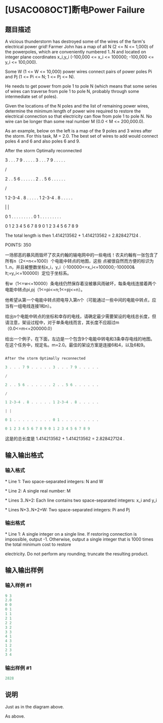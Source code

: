 # [USACO08OCT]断电Power Failure

## 题目描述

A vicious thunderstorm has destroyed some of the wires of the farm's electrical power grid! Farmer John has a map of all N (2 <= N <= 1,000) of the powerpoles, which are conveniently numbered 1..N and located on integer plane coordinates x\_i,y\_i (-100,000 <= x\_i <= 100000; -100,000 <= y\_i <= 100,000).

Some W (1 <= W <= 10,000) power wires connect pairs of power poles Pi and Pj (1 <= Pi <= N; 1 <= Pj <= N).

He needs to get power from pole 1 to pole N (which means that some series of wires can traverse from pole 1 to pole N, probably through some intermediate set of poles).

Given the locations of the N poles and the list of remaining power wires, determine the minimum length of power wire required to restore the electrical connection so that electricity can flow from pole 1 to pole N. No wire can be longer than some real number M (0.0 < M <= 200,000.0).

As an example, below on the left is a map of the 9 poles and 3 wires after the storm. For this task, M = 2.0. The best set of wires to add would connect poles 4 and 6 and also poles 6 and 9.

After the storm Optimally reconnected

3 . . . 7 9 . . . . . 3 . . . 7 9 . . . . .

/

2 . . 5 6 . . . . . . 2 . . 5 6 . . . . . .

/

1 2-3-4 . 8 . . . . . 1 2-3-4 . 8 . . . . .

| |

0 1 . . . . . . . . . 0 1 . . . . . . . . .

0 1 2 3 4 5 6 7 8 9 0 1 2 3 4 5 6 7 8 9

The total length is then 1.414213562 + 1.414213562 = 2.828427124 .

POINTS: 350

一场邪恶的暴风雨毁坏了农夫约翰的输电网中的一些电线！农夫约翰有一张包含了所有n（2<=n<=1000）个电能中转点的地图，这些 点被很自然而方便的标识为1..n，并且被整数坐标x\_i，y\_i（-100000<=x\_i<=100000;-100000& lt;=y\_i<=100000）定位于坐标系。

有w（1<=w<=10000）条电线仍然保存着没被暴风雨破坏，每条电线连接着两个电能中转点pi,pj（1<=pi<=n;1<=pj<=n）。

他希望从第一个电能中转点把电导入第n个（可能通过一些中间的电能中转点，应当有一组电线连接1和n）。

给出n个电能中转点的坐标和幸存的电线，请确定最少需要架设的电线总长度，但请注意，架设过程中，对于单条电线而言，其长度不应超过m（0.0<=m<=200000.0）

给出一个例子，在下面，左边是一个包含9个电能中转电和3条幸存电线的地图。在这个任务中，规定名。m=2.0。最佳的架设方案是连接6和4，以及6和9。

```cpp

After the storm Optimally reconnected

3 . . . 7 9 . . . . . 3 . . . 7 9 . . . . .

/

2 . . 5 6 . . . . . . 2 . . 5 6 . . . . . .

/

1 2-3-4 . 8 . . . . . 1 2-3-4 . 8 . . . . .

| |

0 1 . . . . . . . . . 0 1 . . . . . . . . .

0 1 2 3 4 5 6 7 8 9 0 1 2 3 4 5 6 7 8 9

```

这是的总长度是 1.414213562 + 1.414213562 = 2.828427124 .

## 输入输出格式

### 输入格式

\* Line 1: Two space-separated integers: N and W

\* Line 2: A single real number: M

\* Lines 3..N+2: Each line contains two space-separated integers: x\_i and y\_i

\* Lines N+3..N+2+W: Two space-separated integers: Pi and Pj

### 输出格式

\* Line 1: A single integer on a single line. If restoring connection is impossible, output -1. Otherwise, output a single integer that is 1000 times the total minimum cost to restore

electricity. Do not perform any rounding; truncate the resulting product.

## 输入输出样例

### 输入样例 #1

```cpp
9 3 
2.0 
0 0 
0 1 
1 1 
2 1 
2 2 
3 2 
3 3 
4 1 
4 3 
1 2 
2 3 
3 4 

```
### 输出样例 #1

```cpp
2828 

```
## 说明

Just as in the diagram above.

As above.

